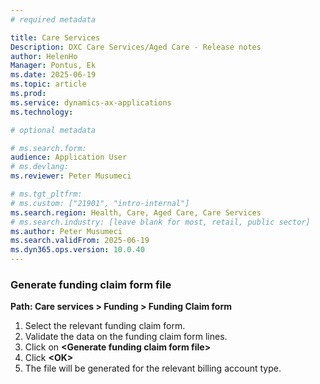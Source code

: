 ```yaml
---
# required metadata

title: Care Services
Description: DXC Care Services/Aged Care - Release notes
author: HelenHo
Manager: Pontus, Ek
ms.date: 2025-06-19
ms.topic: article
ms.prod: 
ms.service: dynamics-ax-applications
ms.technology: 

# optional metadata

# ms.search.form:
audience: Application User
# ms.devlang: 
ms.reviewer: Peter Musumeci

# ms.tgt_pltfrm: 
# ms.custom: ["21901", "intro-internal"]
ms.search.region: Health, Care, Aged Care, Care Services
# ms.search.industry: [leave blank for most, retail, public sector]
ms.author: Peter Musumeci
ms.search.validFrom: 2025-06-19
ms.dyn365.ops.version: 10.0.40
---
```



### Generate funding claim form file

**Path: Care services \> Funding \> Funding Claim form**

1.  Select the relevant funding claim form.
2.  Validate the data on the funding claim form lines.
3.  Click on **\<Generate funding claim form file\>**
4.  Click **\<OK\>**
5.  The file will be generated for the relevant billing account type.

